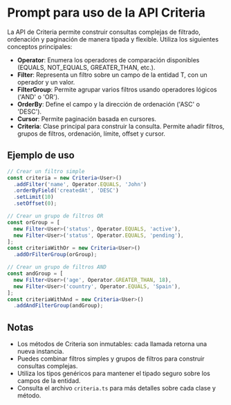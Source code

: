# Prompt para uso de la API Criteria

La API de Criteria permite construir consultas complejas de filtrado, ordenación y paginación de manera tipada y flexible. Utiliza los siguientes conceptos principales:

- **Operator**: Enumera los operadores de comparación disponibles (EQUALS, NOT_EQUALS, GREATER_THAN, etc.).
- **Filter<T>**: Representa un filtro sobre un campo de la entidad T, con un operador y un valor.
- **FilterGroup<T>**: Permite agrupar varios filtros usando operadores lógicos ('AND' o 'OR').
- **OrderBy<T>**: Define el campo y la dirección de ordenación ('ASC' o 'DESC').
- **Cursor<T>**: Permite paginación basada en cursores.
- **Criteria<T>**: Clase principal para construir la consulta. Permite añadir filtros, grupos de filtros, ordenación, límite, offset y cursor.

## Ejemplo de uso

```typescript
// Crear un filtro simple
const criteria = new Criteria<User>()
  .addFilter('name', Operator.EQUALS, 'John')
  .orderByField('createdAt', 'DESC')
  .setLimit(10)
  .setOffset(0);

// Crear un grupo de filtros OR
const orGroup = [
  new Filter<User>('status', Operator.EQUALS, 'active'),
  new Filter<User>('status', Operator.EQUALS, 'pending'),
];
const criteriaWithOr = new Criteria<User>()
  .addOrFilterGroup(orGroup);

// Crear un grupo de filtros AND
const andGroup = [
  new Filter<User>('age', Operator.GREATER_THAN, 18),
  new Filter<User>('country', Operator.EQUALS, 'Spain'),
];
const criteriaWithAnd = new Criteria<User>()
  .addAndFilterGroup(andGroup);
```

## Notas
- Los métodos de Criteria son inmutables: cada llamada retorna una nueva instancia.
- Puedes combinar filtros simples y grupos de filtros para construir consultas complejas.
- Utiliza los tipos genéricos para mantener el tipado seguro sobre los campos de la entidad.
- Consulta el archivo `criteria.ts` para más detalles sobre cada clase y método.
